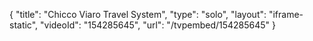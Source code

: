 {
    "title": "Chicco Viaro Travel System",
    "type": "solo",
    "layout": "iframe-static",
    "videoId": "154285645",
    "url": "\/tvpembed\/154285645"
}